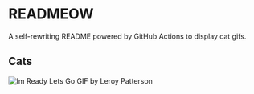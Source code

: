 # READMEOW

A self-rewriting README powered by GitHub Actions to display cat gifs.

## Cats

![Im Ready Lets Go GIF by Leroy Patterson](https://media1.giphy.com/media/CjmvTCZf2U3p09Cn0h/200.gif?cid=9acd02da5kz5ge1yryvh0kpmj61i5ji4po2cuk52cfbrot94&ep=v1_gifs_search&rid=200.gif&ct=g)
